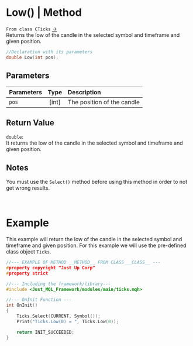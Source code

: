# Low() | Method
`From class CTicks` [->](ticks.md) <br>
Returns the low of the candle in the selected symbol and timeframe and given position.

```cpp
//Declaration with its parameters
double Low(int pos);
```

## Parameters
| Parameters | Type  | Description                |
| :--------- | :---: | :------------------------- |
| `pos`      | [int] | The position of the candle |

## Return Value
`double`: <br>
It returns the low of the candle in the selected symbol and timeframe and given position.

## Notes
You must use the `Select()` method before using this method in order to not get wrong results. <br>

<br>

# Example
This example will return the low of the candle in the selected symbol and timeframe and given position. For this example we will use the pre-defined class object `Ticks`.

```cpp
//--- EXAMPLE OF METHOD __METHOD__ FROM CLASS __CLASS__ ---
#property copyright "Just Up Corp"
#property strict

//--- Including the framework/library---
#include <Just_MQL_Framework/modules/main/ticks.mqh>

//--- OnInit Function ---
int OnInit()
{
    Ticks.Select(CURRENT, Symbol());
    Print("Ticks.Low(0) = ", Ticks.Low(0));

    return INIT_SUCCEEDED;
}
```